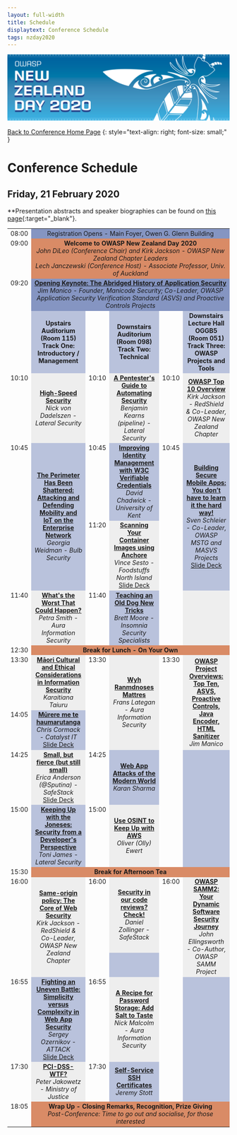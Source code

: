 ```yaml
---
layout: full-width
title: Schedule
displaytext: Conference Schedule
tags: nzday2020
---
```


[![Conference Web Banner](../assets/images/Web_Banner-OWASP_NZ_Day_2020.jpg)](/www-event-2020-NewZealandDay)

[Back to Conference Home Page](/www-event-2020-NewZealandDay)
{: style="text-align: right; font-size: small;" }

# Conference Schedule

## Friday, 21 February 2020

**Presentation abstracts and speaker biographies can be found on [this page](../speakers){:target="_blank"}.

<table width="100%">
  <tr>
    <td style="vertical-align: top; text-align: right;">08:00</td>
    <td colspan="5" style="background-color: #8595C2; text-align: center;">
      Registration Opens - Main Foyer, Owen G. Glenn Building
    </td>
  </tr>
  <tr>
    <td valign="top" align="right">09:00</td>
    <td colspan="5" style="background-color: #D98B66; text-align: center;">
      <strong>Welcome to OWASP New Zealand Day 2020</strong>
      <br />
      <em>John DiLeo (Conference Chair) and Kirk Jackson - OWASP New Zealand Chapter Leaders<br />Lech Janczewski (Conference Host) - Associate Professor, Univ. of Auckland</em>
    </td>
  </tr>
  <tr>
    <td valign="top" align="right">09:20</td>
    <td colspan="5" style="background-color: #8595C2; text-align: center;">
      <strong><a href="../speakers/#the-abridged-history-of-application-security">Opening Keynote: The Abridged History of Application Security</a></strong>
      <br />
      <em>Jim Manico - Founder, Manicode Security; Co-Leader, OWASP Application Security Verification Standard (ASVS) and Proactive Controls Projects</em>
    </td>
  </tr>
  <tr>
    <td style="width: 6%; vertical-align: top; text-align: right;">&nbsp;</td>
    <td style="background-color: #B9C2DC; text-align: center; width: 27%; font-weight: bold;">
      Upstairs Auditorium (Room 115)
      <br />
      Track One: Introductory / Management
    </td>
    <td style="width: 6%; vertical-align: top; text-align: right;">&nbsp;</td>
    <td style="background-color: #B9C2DC; text-align: center; width: 27%; font-weight: bold;">
      Downstairs Auditorium (Room 098)
      <br />
      Track Two: Technical
    </td>
    <td style="width: 6%; vertical-align: top; text-align: right;">&nbsp;</td>
    <td style="background-color: #B9C2DC; text-align: center; width: 27%; font-weight: bold;">
      Downstairs Lecture Hall OGGB5 (Room 051)
      <br />
      Track Three: OWASP Projects and Tools
    </td>
  </tr>
  <tr>
    <td style="vertical-align: top; text-align: right;">10:10</td>
    <td style="background-color: #EEE; text-align: center;">
      <strong><a href="../speakers/#high-speed-security">High-Speed Security</a></strong>
      <br />
      <em>Nick von Dadelszen - Lateral Security</em>
    </td>
    <td style="vertical-align: top; text-align: right;">10:10</td>
    <td style="background-color: #EEE; text-align: center">
      <strong><a href="../speakers/#a-pentesters-guide-to-automating-security">A Pentester's Guide to Automating Security</a></strong>
      <br />
      <em>Benjamin Kearns (pipeline) - Lateral Security</em>
    </td>
    <td style="vertical-align: top; text-align: right;">10:10</td>
    <td style="background-color: #EEE; text-align: center">
      <strong><a href="../speakers/#owasp-top-10-overview">OWASP Top 10 Overview</a></strong>
      <br />
      <em>Kirk Jackson - RedShield & Co-Leader, OWASP New Zealand Chapter</em>
    </td>
  </tr>
  <tr>
    <td style="vertical-align: top; text-align: right;" rowspan="2">10:45</td>
    <td style="background-color: #B9C2DC; text-align: center;" rowspan="2">
      <strong><a href="../speakers/#the-perimeter-has-been-shattered-attacking-and-defending-mobility-and-iot-on-the-enterprise-network">The Perimeter Has Been Shattered: Attacking and Defending Mobility and IoT on the Enterprise Network</a></strong>
      <br />
      <em>Georgia Weidman - Bulb Security</em>
    </td>
    <td style="vertical-align: top; text-align: right;">10:45</td>
    <td style="background-color: #B9C2DC; text-align: center;">
      <strong><a href="../speakers/#improving-identity-management-with-w3c-verifiable-credentials">Improving Identity Management with W3C Verifiable Credentials</a></strong>
      <br />
      <em>David Chadwick - University of Kent</em>
    </td>
    <td style="vertical-align: top; text-align: right;" rowspan="2">10:45</td>
    <td style="background-color: #B9C2DC; text-align: center" rowspan="2">
      <strong><a href="../speakers/#building-secure-mobile-apps-you-dont-have-to-learn-it-the-hard-way">Building Secure Mobile Apps: You don’t have to learn it the hard way!</a></strong>
      <br />
      <em>Sven Schleier - Co-Leader, OWASP MSTG and MASVS Projects</em>
      <br />
      <a href="../assets/presentations/Schleier--MSTG_MASVS--20200221">Slide Deck</a>
    </td>
  </tr>
  <tr>
    <td style="width: 6%; vertical-align: top; text-align: right;">11:20</td>
    <td style="background-color: #EEE; text-align: center">
      <strong><a href="../speakers/#scanning-your-container-images-using-anchore">Scanning Your Container Images using Anchore</a></strong>
      <br />
      <em>Vince Sesto - Foodstuffs North Island</em>
      <br />
      <a href="../assets/presentations/Sesto--Scanning_Your_Container_Images--20200221.pdf">Slide Deck</a>
    </td>
  </tr>
  <tr>
    <td style="vertical-align: top; text-align: right;">11:40</td>
    <td style="background-color: #EEE; text-align: center">
      <strong><a href="../speakers/#whats-the-worst-that-could-happen">What's the Worst That Could Happen?</a></strong>
      <br />
      <em>Petra Smith - Aura Information Security</em>
    </td>
    <td style="vertical-align: top; text-align: right;">11:40</td>
    <td style="background-color: #B9C2DC; text-align: center">
      <strong><a href="../speakers/#teaching-an-old-dog-new-tricks">Teaching an Old Dog New Tricks</a></strong>
      <br />
      <em>Brett Moore - Insomnia Security Specialists</em>
    </td>
    <td style="vertical-align: top; text-align: right;">&nbsp;</td>
    <td style="background-color: #EEE; text-align: center">&nbsp;</td>
  </tr>
 <tr>
    <td style="vertical-align: top; text-align: right;">12:30</td>
    <td colspan="5" style="background-color: #D98B66; text-align: center; font-weight: bold;">Break for Lunch - On Your Own</td>
  </tr>
  <tr>
    <td style="vertical-align: top; text-align: right;">13:30</td>
    <td style="background-color: #EEE; text-align: center">
      <strong><a href="../speakers/#māori-cultural-and-ethical-considerations-in-information-security">Māori Cultural and Ethical Considerations in Information Security</a></strong>
      <br />
      <em>Karaitiana Taiuru</em></td>
    <td rowspan="2" style="vertical-align: top; text-align: right;">13:30</td>
    <td rowspan="2" style="background-color: #EEE; text-align: center">
      <strong><a href="../speakers/#wyh-ranmdnoses-mattres">Wyh Ranmdnoses Mattres</a></strong>
      <br />
      <em>Frans Lategan - Aura Information Security</em>
    </td>
    <td rowspan="2" style="vertical-align: top; text-align: right;">13:30</td>
    <td rowspan="2" style="background-color: #EEE; text-align: center">
      <strong><a href="../speakers/#owasp-project-overviews-top-ten-asvs-proactive-controls-java-encoder-html-sanitizer">OWASP Project Overviews: Top Ten, ASVS, Proactive Controls, Java Encoder, HTML Sanitizer</a></strong>
      <br />
      <em>Jim Manico</em>
    </td>
  </tr>
  <tr>
    <td style="vertical-align: top; text-align: right;">14:05</td>
    <td style="background-color: #B9C2DC; text-align: center">
      <strong><a href="../speakers/#mūrere-me-te-haumarutanga">Mūrere me te haumarutanga</a></strong>
      <br />
      <em>Chris Cormack - Catalyst IT</em>
      <br />
      <a href="../assets/presentations/Cormack--Murere_me_te_haumarutanga--20200221.pdf">Slide Deck</a>
    </td>
  </tr>
  <tr>
    <td style="vertical-align: top; text-align: right;">14:25</td>
    <td style="background-color: #EEE; text-align: center">
      <strong><a href="../speakers/#small-but-fierce-but-still-small">Small, but fierce (but still small)</a></strong>  
      <br />  
      <em>Erica Anderson (@Sputina) - SafeStack</em>
      <br />
      <a href="../assets/presentations/Anderson--Small_but_Fierce--20200221.pdf">Slide Deck</a>
    </td>
    <td style="vertical-align: top; text-align: right;">14:25</td>
    <td style="background-color: #B9C2DC; text-align: center">
      <strong><a href="../speakers/#web-app-attacks-of-the-modern-world">Web App Attacks of the Modern World</a></strong>
      <br />
      <em>Karan Sharma</em>
    </td>
    <td rowspan="2" style="vertical-align: top; text-align: right;">&nbsp;</td>
    <td rowspan="2" style="background-color: #B9C2DC; text-align: center">&nbsp;</td>
  </tr>
  <tr>
    <td style="vertical-align: top; text-align: right;">15:00</td>
    <td style="background-color: #B9C2DC; text-align: center">
      <strong><a href="../speakers/#keeping-up-with-the-joneses-security-from-a-developers-perspective">Keeping Up with the Joneses: Security from a Developer's Perspective</a></strong>
      <br />
      <em>Toni James - Lateral Security</em>
    </td>
    <td style="vertical-align: top; text-align: right;">15:00</td>
    <td style="background-color: #EEE; text-align: center">
      <strong><a href="../speakers/#use-osint-to-keep-up-with-aws">Use OSINT to Keep Up with AWS</a></strong>
      <br />
      <em>Oliver (Olly) Ewert</em>
    </td>
  </tr>
  <tr>
    <td style="vertical-align: top; text-align: right;">15:30</td>
    <td colspan="5" style="background-color: #D98B66; text-align: center; font-weight: bold;">Break for Afternoon Tea</td>
  </tr>
  <tr>
    <td rowspan="2" style="vertical-align: top; text-align: right;">16:00</td>
    <td rowspan="2" style="background-color: #EEE; text-align: center">
      <strong><a href="../speakers/#same-origin-policy-the-core-of-web-security">Same-origin policy: The Core of Web Security</a></strong>
      <br />
      <em>Kirk Jackson - RedShield & Co-Leader, OWASP New Zealand Chapter</em>
    </td>
    <td style="vertical-align: top; text-align: right;">16:00</td>
    <td style="background-color: #EEE; text-align: center">
      <strong><a href="../speakers/#security-in-our-code-reviews-check">Security in our code reviews? Check!</a></strong>
      <br />
      <em>Daniel Zollinger - SafeStack</em>
    </td>
    <td rowspan="2" style="vertical-align: top; text-align: right;">16:00</td>
    <td rowspan="2" style="background-color: #EEE; text-align: center;">
      <strong><a href="../speakers/#owasp-samm2-your-dynamic-software-security-journey">OWASP SAMM2: Your Dynamic Software Security Journey</a></strong>
      <br />
      <em>John Ellingsworth - Co-Author, OWASP SAMM Project</em>
    </td>
  </tr>
  <tr>
    <td style="vertical-align: top; text-align: right;">&nbsp;</td>
    <td style="background-color: #B9C2DC; text-align: center">&nbsp;<br />&nbsp;</td>
  </tr>
  <tr>
    <td style="vertical-align: top; text-align: right;">16:55</td>
    <td style="background-color: #B9C2DC; text-align: center">
      <strong><a href="../speakers/#fighting-an-uneven-battle-simplicity-versus-complexity-in-web-app-security">Fighting an Uneven Battle: Simplicity versus Complexity in Web App Security</a></strong>
      <br />
      <em>Sergey Ozernikov - ATTACK</em>
      <br />
      <a href="../assets/presentations/Ozernikov--Complexity_vs_Simplicity--20200221.pdf">Slide Deck</a>
    </td>
    <td style="vertical-align: top; text-align: right;">16:55</td>
    <td style="background-color: #EEE; text-align: center">
      <strong><a href="../speakers/#a-recipe-for-password-storage-add-salt-to-taste">A Recipe for Password Storage: Add Salt to Taste</a></strong>
      <br />
      <em>Nick Malcolm - Aura Information Security</em>
    </td>
    <td rowspan="2" style="vertical-align: top; text-align: right;">&nbsp;</td>
    <td rowspan="2" style="background-color: #B9C2DC; text-align: center">&nbsp;</td>
  </tr>
  <tr>
    <td style="vertical-align: top; text-align: right;">17:30</td>
    <td style="background-color: #EEE; text-align: center">
      <strong><a href="../speakers/#pci-dss-wtf">PCI-DSS-WTF?</a></strong>
      <br />
      <em>Peter Jakowetz - Ministry of Justice</em>
    </td>
    <td style="vertical-align: top; text-align: right;">17:30</td>
    <td style="background-color: #B9C2DC; text-align: center">
      <strong><a href="../speakers/#self-service-ssh-certificates">Self-Service SSH Certificates</a></strong>
      <br />
      <em>Jeremy Stott</em>
    </td>
  </tr>
  <tr>
    <td style="vertical-align: top; text-align: right;">18:05</td>
    <td colspan="5" style="background-color: #D98B66; text-align: center;">
      <strong>Wrap Up - Closing Remarks, Recognition, Prize Giving</strong>
      <br />
      <em>Post-Conference: Time to go out and socialise, for those interested</em>
    </td>
  </tr>
</table>
